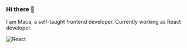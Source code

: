 ### Hi there :full_moon_with_face:

I am Maca, a self-taught frontend developer. 
Currently working as React developer. 

![React](https://upload.wikimedia.org/wikipedia/commons/a/a7/React-icon.svg)
